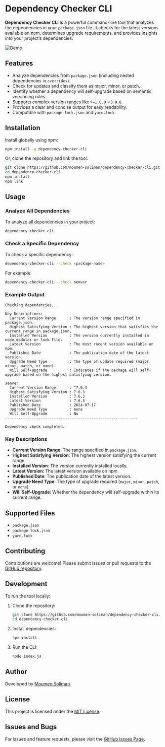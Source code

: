 
# Dependency Checker CLI

**Dependency Checker CLI** is a powerful command-line tool that analyzes the dependencies in your `package.json` file. It checks for the latest versions available on npm, determines upgrade requirements, and provides insights into your project’s dependencies.

![Demo](https://s5.ezgif.com/tmp/ezgif-5-a9448fa440.gif)

## Features

- Analyze dependencies from `package.json` (including nested dependencies in `overrides`).
- Check for updates and classify them as major, minor, or patch.
- Identify whether a dependency will self-upgrade based on semantic versioning rules.
- Supports complex version ranges like `>=1.0.0 <3.0.0`.
- Provides a clear and concise output for easy readability.
- Compatible with `package-lock.json` and `yarn.lock`.

## Installation

Install globally using npm:

```bash
npm install -g dependency-checker-cli
```

Or, clone the repository and link the tool:

```bash
git clone https://github.com/moumen-soliman/dependency-checker-cli.git
cd dependency-checker-cli
npm install
npm link
```

## Usage

### Analyze All Dependencies

To analyze all dependencies in your project:

```bash
dependency-checker-cli
```

### Check a Specific Dependency

To check a specific dependency:

```bash
dependency-checker-cli --check <package-name>
```

For example:

```bash
dependency-checker-cli --check semver
```

### Example Output

```plaintext
Checking dependencies...

Key Descriptions:
  Current Version Range      : The version range specified in package.json.
  Highest Satisfying Version : The highest version that satisfies the current range in package.json.
  Installed Version          : The version currently installed in node_modules or lock file.
  Latest Version             : The most recent version available on npm.
  Published Date             : The publication date of the latest version.
  Upgrade Need Type          : The type of update required (major, minor, patch, or none).
  Will Self-Upgrade          : Indicates if the package will self-upgrade based on the highest satisfying version.

semver
  Current Version Range      : ^7.6.3
  Highest Satisfying Version : 7.6.3
  Installed Version          : 7.6.3
  Latest Version             : 7.6.3
  Published Date             : 2024-07-17
  Upgrade Need Type          : none
  Will Self-Upgrade          : No
------------------------------------------------------------

Dependency check completed.
```

### Key Descriptions
- **Current Version Range**: The range specified in `package.json`.
- **Highest Satisfying Version**: The highest version satisfying the current range.
- **Installed Version**: The version currently installed locally.
- **Latest Version**: The latest version available on npm.
- **Published Date**: The publication date of the latest version.
- **Upgrade Need Type**: The type of upgrade required (`major`, `minor`, `patch`, or `none`).
- **Will Self-Upgrade**: Whether the dependency will self-upgrade within its current range.

## Supported Files

- `package.json`
- `package-lock.json`
- `yarn.lock`

## Contributing

Contributions are welcome! Please submit issues or pull requests to the [GitHub repository](https://github.com/moumen-soliman/dependency-checker-cli).

## Development

To run the tool locally:

1. Clone the repository:

   ```bash
   git clone https://github.com/moumen-soliman/dependency-checker-cli.git
   cd dependency-checker-cli
   ```

2. Install dependencies:

   ```bash
   npm install
   ```

3. Run the CLI:

   ```bash
   node index.js
   ```

## Author

Developed by [Moumen Soliman](https://github.com/moumen-soliman).

## License

This project is licensed under the [MIT License](https://opensource.org/licenses/MIT).

## Issues and Bugs

For issues and feature requests, please visit the [GitHub Issues Page](https://github.com/moumen-soliman/dependency-checker-cli/issues).
